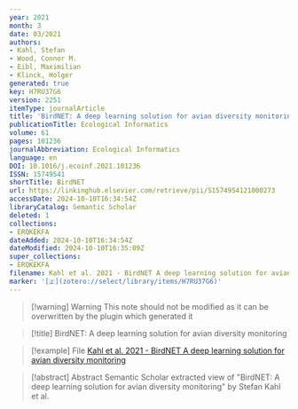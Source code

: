 ```yaml
---
year: 2021
month: 3
date: 03/2021
authors:
- Kahl, Stefan
- Wood, Connor M.
- Eibl, Maximilian
- Klinck, Holger
generated: true
key: H7RU37G6
version: 2251
itemType: journalArticle
title: 'BirdNET: A deep learning solution for avian diversity monitoring'
publicationTitle: Ecological Informatics
volume: 61
pages: 101236
journalAbbreviation: Ecological Informatics
language: en
DOI: 10.1016/j.ecoinf.2021.101236
ISSN: 15749541
shortTitle: BirdNET
url: https://linkinghub.elsevier.com/retrieve/pii/S1574954121000273
accessDate: 2024-10-10T16:34:54Z
libraryCatalog: Semantic Scholar
deleted: 1
collections:
- ERQKEKFA
dateAdded: 2024-10-10T16:34:54Z
dateModified: 2024-10-10T16:35:09Z
super_collections:
- ERQKEKFA
filename: Kahl et al. 2021 - BirdNET A deep learning solution for avian diversity monitoring
marker: '[🇿](zotero://select/library/items/H7RU37G6)'
---
```



 > 
 > \[!warning\] Warning
 > This note should not be modified as it can be overwritten by the plugin which generated it

 > 
 > \[!title\] BirdNET: A deep learning solution for avian diversity monitoring

 > 
 > \[!example\] File
 > [Kahl et al. 2021 - BirdNET A deep learning solution for avian diversity monitoring](Kahl%20et%20al.%202021%20-%20BirdNET%20A%20deep%20learning%20solution%20for%20avian%20diversity%20monitoring.pdf)

 > 
 > \[!abstract\] Abstract
 > Semantic Scholar extracted view of "BirdNET: A deep learning solution for avian diversity monitoring" by Stefan Kahl et al.

